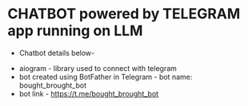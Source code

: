 # CHATBOT powered by TELEGRAM app running on LLM
* Chatbot details below-
- aiogram - library used to connect with telegram
- bot created using BotFather in Telegram - bot name: bought_brought_bot
- bot link - https://t.me/bought_brought_bot



